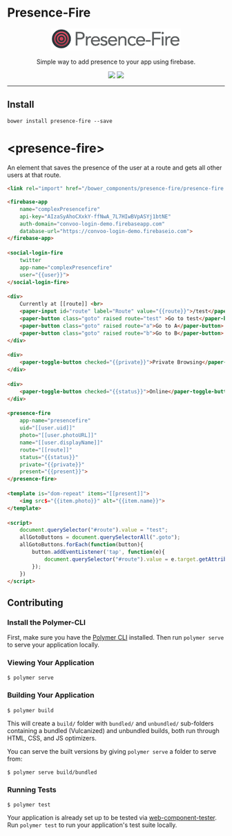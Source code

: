 # Presence-Fire

<p align="center">
  <img alt="presence-fire" src="PresenceFire400.png" width="300">
</p>

<p align="center">
Simple way to add presence to your app using firebase.
</p>

<p align="center">
  <a href="https://beta.webcomponents.org/element/convoo/presence-fire"><img src="https://img.shields.io/badge/webcomponents.org-published-blue.svg"></a>
  <a href="https://gitter.im/convoo/general"><img src="https://img.shields.io/badge/gitter-join%20chat-brightgreen.svg"></a>
</p>

---

## Install

```
bower install presence-fire --save
```

# \<presence-fire\>

An element that saves the presence of the user at a route and gets all other users at that route.

```html
<link rel="import" href="/bower_components/presence-fire/presence-fire.html">
```

<!--
```
<custom-element-demo>
  <template>
    <link rel="import" href="../polymerfire/firebase-app.html">
    <link rel="import" href="../login-fire/social-login-fire.html">
    <link rel="import" href="../paper-button/paper-button.html">
    <link rel="import" href="../paper-input/paper-input.html">
    <link rel="import" href="../paper-toggle-button/paper-toggle-button.html">
    <link rel="import" href="presence-fire.html">
    <next-code-block></next-code-block>
  </template>
</custom-element-demo>
```
-->
```html
<firebase-app
    name="complexPresencefire"
    api-key="AIzaSyAhoCXxkY-ffNwA_7L7HIwBVpASYj1btNE"
    auth-domain="convoo-login-demo.firebaseapp.com"
    database-url="https://convoo-login-demo.firebaseio.com">
</firebase-app>

<social-login-fire
    twitter
    app-name="complexPresencefire"
    user="{{user}}">
</social-login-fire>

<div>
    Currently at [[route]] <br>
    <paper-input id="route" label="Route" value="{{route}}">/test</paper-input>
    <paper-button class="goto" raised route="test" >Go to test</paper-button>
    <paper-button class="goto" raised route="a">Go to A</paper-button>
    <paper-button class="goto" raised route="b">Go to B</paper-button>
</div>

<div>
    <paper-toggle-button checked="{{private}}">Private Browsing</paper-toggle-button>
</div>

<div>
    <paper-toggle-button checked="{{status}}">Online</paper-toggle-button>
</div>

<presence-fire
    app-name="presencefire"
    uid="[[user.uid]]"
    photo="[[user.photoURL]]"
    name="[[user.displayName]]"
    route="[[route]]"
    status="{{status}}"
    private="{{private}}"
    present="{{present}}">
</presence-fire>

<template is="dom-repeat" items="[[present]]">
    <img src$="{{item.photo}}" alt="{{item.name}}">
</template>

<script>
    document.querySelector("#route").value = "test";
    allGotoButtons = document.querySelectorAll(".goto");
    allGotoButtons.forEach(function(button){
        button.addEventListener('tap', function(e){
            document.querySelector("#route").value = e.target.getAttribute('route');
        });
    })
</script>
```

## Contributing

### Install the Polymer-CLI

First, make sure you have the [Polymer CLI](https://www.npmjs.com/package/polymer-cli) installed. Then run `polymer serve` to serve your application locally.

### Viewing Your Application

```
$ polymer serve
```

### Building Your Application

```
$ polymer build
```

This will create a `build/` folder with `bundled/` and `unbundled/` sub-folders
containing a bundled (Vulcanized) and unbundled builds, both run through HTML,
CSS, and JS optimizers.

You can serve the built versions by giving `polymer serve` a folder to serve
from:

```
$ polymer serve build/bundled
```

### Running Tests

```
$ polymer test
```

Your application is already set up to be tested via [web-component-tester](https://github.com/Polymer/web-component-tester). Run `polymer test` to run your application's test suite locally.